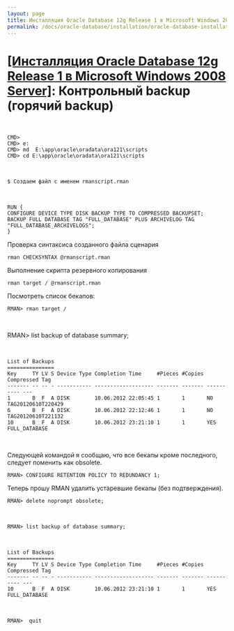 ```yaml
---
layout: page
title: Инсталляция Oracle Database 12g Release 1 в Microsoft Windows 2008 Server
permalink: /docs/oracle-database/installation/oracle-database-installation/single-instance/simple/windows/2008/oracle/12.1/oracle-final-hot-backup/
---
```


# <a href="/docs/oracle-database/installation/oracle-database-installation/single-instance/simple/windows/2008/oracle/12.1/">[Инсталляция Oracle Database 12g Release 1 в Microsoft Windows 2008 Server]</a>:  Контрольный backup (горячий backup)

<br/>

	CMD>
	CMD> e:
	CMD> md  E:\app\oracle\oradata\ora121\scripts
	CMD> cd E:\app\oracle\oradata\ora121\scripts

<br/>

	$ Создаем файл с именем rmanscript.rman

<br/>

	RUN {
	CONFIGURE DEVICE TYPE DISK BACKUP TYPE TO COMPRESSED BACKUPSET;
	BACKUP FULL DATABASE TAG "FULL_DATABASE" PLUS ARCHIVELOG TAG "FULL_DATABASE_ARCHIVELOGS";
	}


Проверка синтаксиса созданного файла сценария

	rman CHECKSYNTAX @rmanscript.rman


Выполнение скрипта резервного копирования

	rman target / @rmanscript.rman


Посмотреть список бекапов:


	RMAN> rman target /

<br/>

RMAN> list backup of database summary;

<br/>

	List of Backups
	===============
	Key     TY LV S Device Type Completion Time     #Pieces #Copies Compressed Tag
	------- -- -- - ----------- ------------------- ------- ------- ---------- ---
	1       B  F  A DISK        10.06.2012 22:05:45 1       1       NO         TAG20120610T220429
	6       B  F  A DISK        10.06.2012 22:12:46 1       1       NO         TAG20120610T221132
	10      B  F  A DISK        10.06.2012 23:21:10 1       1       YES        FULL_DATABASE



<br/>

Следующей командой я сообщаю, что все бекапы кроме последного, следует поменить как obsolete.


	RMAN> CONFIGURE RETENTION POLICY TO REDUNDANCY 1;

Теперь прошу RMAN удалить устаревшие бекапы (без подтверждения).


	RMAN> delete noprompt obsolete;

<br/>

	RMAN> list backup of database summary;

<br/>

	List of Backups
	===============
	Key     TY LV S Device Type Completion Time     #Pieces #Copies Compressed Tag
	------- -- -- - ----------- ------------------- ------- ------- ---------- ---
	10      B  F  A DISK        10.06.2012 23:21:10 1       1       YES        FULL_DATABASE

<br/>

	RMAN>  quit
